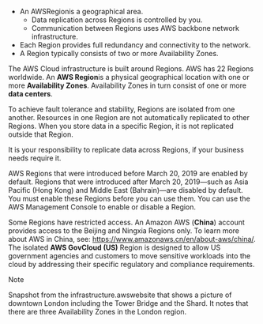 - An AWSRegionis a geographical area.
    - Data replication across Regions is controlled by you.
    - Communication between Regions uses AWS backbone network infrastructure.
- Each Region provides full redundancy and connectivity to the network.
- A Region typically consists of two or more Availability Zones.

The AWS Cloud infrastructure is built around Regions. AWS has 22 Regions worldwide. An **AWS Region**is a physical geographical location with one or more **Availability Zones**. Availability Zones in turn consist of one or more **data centers**.

To achieve fault tolerance and stability, Regions are isolated from one another. Resources in one Region are not automatically replicated to other Regions. When you store data in a specific Region, it is not replicated outside that Region. 

It is your responsibility to replicate data across Regions, if your business needs require it. 

AWS Regions that were introduced before March 20, 2019 are enabled by default. Regions that were introduced after March 20, 2019—such as Asia Pacific (Hong Kong) and Middle East (Bahrain)—are disabled by default. You must enable these Regions before you can use them. You can use the AWS Management Console to enable or disable a Region.

Some Regions have restricted access. An Amazon AWS (**China**) account provides access to the Beijing and Ningxia Regions only. To learn more about AWS in China, see: https://www.amazonaws.cn/en/about-aws/china/. The isolated **AWS GovCloud (US)** Region is designed to allow US government agencies and customers to move sensitive workloads into the cloud by addressing their specific regulatory and compliance requirements.

> [!NOTE]
> Snapshot from the infrastructure.awswebsite that shows a picture of downtown London including the Tower Bridge and the Shard. It notes that there are three Availability Zones in the London region. 
